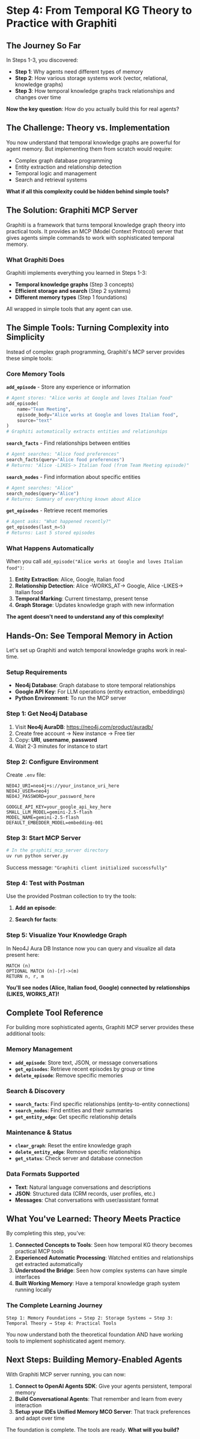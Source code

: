 # Step 4: From Temporal KG Theory to Practice with Graphiti

## The Journey So Far

In Steps 1-3, you discovered:
- **Step 1**: Why agents need different types of memory
- **Step 2**: How various storage systems work (vector, relational, knowledge graphs)
- **Step 3**: How temporal knowledge graphs track relationships and changes over time

**Now the key question**: How do you actually build this for real agents?

## The Challenge: Theory vs. Implementation

You now understand that temporal knowledge graphs are powerful for agent memory. But implementing them from scratch would require:

- Complex graph database programming
- Entity extraction and relationship detection
- Temporal logic and management
- Search and retrieval systems

**What if all this complexity could be hidden behind simple tools?**

## The Solution: Graphiti MCP Server

Graphiti is a framework that turns temporal knowledge graph theory into practical tools. It provides an MCP (Model Context Protocol) server that gives agents simple commands to work with sophisticated temporal memory.

### What Graphiti Does

Graphiti implements everything you learned in Steps 1-3:
- **Temporal knowledge graphs** (Step 3 concepts)
- **Efficient storage and search** (Step 2 systems)  
- **Different memory types** (Step 1 foundations)

All wrapped in simple tools that any agent can use.

## The Simple Tools: Turning Complexity into Simplicity

Instead of complex graph programming, Graphiti's MCP server provides these simple tools:

### Core Memory Tools

**`add_episode`** - Store any experience or information
```python
# Agent stores: "Alice works at Google and loves Italian food"
add_episode(
    name="Team Meeting",
    episode_body="Alice works at Google and loves Italian food",
    source="text"
)
# Graphiti automatically extracts entities and relationships
```

**`search_facts`** - Find relationships between entities
```python
# Agent searches: "Alice food preferences"  
search_facts(query="Alice food preferences")
# Returns: "Alice -LIKES-> Italian food (from Team Meeting episode)"
```

**`search_nodes`** - Find information about specific entities
```python
# Agent searches: "Alice" 
search_nodes(query="Alice")
# Returns: Summary of everything known about Alice
```

**`get_episodes`** - Retrieve recent memories
```python
# Agent asks: "What happened recently?"
get_episodes(last_n=5)
# Returns: Last 5 stored episodes
```

### What Happens Automatically

When you call `add_episode("Alice works at Google and loves Italian food")`:

1. **Entity Extraction**: Alice, Google, Italian food
2. **Relationship Detection**: Alice -WORKS_AT-> Google, Alice -LIKES-> Italian food
3. **Temporal Marking**: Current timestamp, present tense
4. **Graph Storage**: Updates knowledge graph with new information

**The agent doesn't need to understand any of this complexity!**

## Hands-On: See Temporal Memory in Action

Let's set up Graphiti and watch temporal knowledge graphs work in real-time.

### Setup Requirements

- **Neo4j Database**: Graph database to store temporal relationships
- **Google API Key**: For LLM operations (entity extraction, embeddings)
- **Python Environment**: To run the MCP server

### Step 1: Get Neo4j Database

1. Visit **Neo4j AuraDB**: https://neo4j.com/product/auradb/
2. Create free account → New instance → Free tier
3. Copy: **URI**, **username**, **password**
4. Wait 2-3 minutes for instance to start

### Step 2: Configure Environment

Create `.env` file:
```env
NEO4J_URI=neo4j+s://your_instance_uri_here
NEO4J_USER=neo4j
NEO4J_PASSWORD=your_password_here

GOOGLE_API_KEY=your_google_api_key_here
SMALL_LLM_MODEL=gemini-2.5-flash
MODEL_NAME=gemini-2.5-flash
DEFAULT_EMBEDDER_MODEL=embedding-001
```

### Step 3: Start MCP Server

```bash
# In the graphiti_mcp_server directory
uv run python server.py
```

Success message: `"Graphiti client initialized successfully"`

### Step 4: Test with Postman

Use the provided Postman collection to try the tools:

1. **Add an episode**:

2. **Search for facts**:


### Step 5: Visualize Your Knowledge Graph

In Neo4J Aura DB Instance now you can query and visualize all data present here:

```cypher
MATCH (n)
OPTIONAL MATCH (n)-[r]->(m)
RETURN n, r, m
```

**You'll see nodes (Alice, Italian food, Google) connected by relationships (LIKES, WORKS_AT)!**

## Complete Tool Reference

For building more sophisticated agents, Graphiti MCP server provides these additional tools:

### Memory Management
- **`add_episode`**: Store text, JSON, or message conversations
- **`get_episodes`**: Retrieve recent episodes by group or time
- **`delete_episode`**: Remove specific memories

### Search & Discovery
- **`search_facts`**: Find specific relationships (entity-to-entity connections)
- **`search_nodes`**: Find entities and their summaries
- **`get_entity_edge`**: Get specific relationship details

### Maintenance & Status
- **`clear_graph`**: Reset the entire knowledge graph
- **`delete_entity_edge`**: Remove specific relationships
- **`get_status`**: Check server and database connection

### Data Formats Supported
- **Text**: Natural language conversations and descriptions
- **JSON**: Structured data (CRM records, user profiles, etc.)
- **Messages**: Chat conversations with user/assistant format

## What You've Learned: Theory Meets Practice

By completing this step, you've:

1. **Connected Concepts to Tools**: Seen how temporal KG theory becomes practical MCP tools
2. **Experienced Automatic Processing**: Watched entities and relationships get extracted automatically
3. **Understood the Bridge**: Seen how complex systems can have simple interfaces
4. **Built Working Memory**: Have a temporal knowledge graph system running locally

### The Complete Learning Journey

```
Step 1: Memory Foundations → Step 2: Storage Systems → Step 3: Temporal Theory → Step 4: Practical Tools
```

You now understand both the theoretical foundation AND have working tools to implement sophisticated agent memory.

## Next Steps: Building Memory-Enabled Agents

With Graphiti MCP server running, you can now:

1. **Connect to OpenAI Agents SDK**: Give your agents persistent, temporal memory
2. **Build Conversational Agents**: That remember and learn from every interaction
3. **Setup your IDEs Unified Memory MCO Server**: That track preferences and adapt over time

The foundation is complete. The tools are ready. **What will you build?**